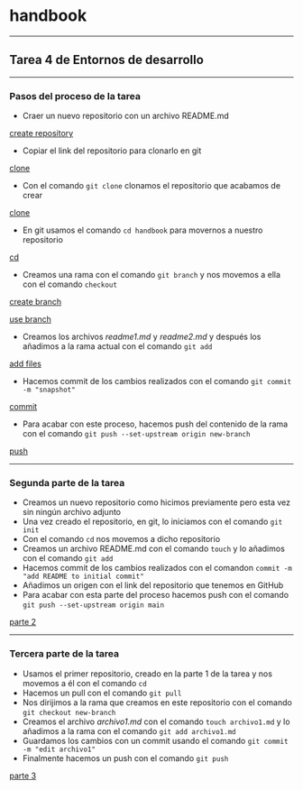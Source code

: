 # handbook
***
## Tarea 4 de Entornos de desarrollo
***
### Pasos del proceso de la tarea

- Craer un nuevo repositorio con un archivo README.md

[create repository](https://github.com/santygn/handbook/blob/3d1138035bde2080ff21bcc1e202dca6ab98966f/multimedia/1.png)

- Copiar el link del repositorio para clonarlo en git

[clone](https://github.com/santygn/handbook/blob/3d1138035bde2080ff21bcc1e202dca6ab98966f/multimedia/2.png)

- Con el comando `git clone` clonamos el repositorio que acabamos de crear

[clone](https://github.com/santygn/handbook/blob/3d1138035bde2080ff21bcc1e202dca6ab98966f/multimedia/3.png)

- En git usamos el comando `cd handbook` para movernos a nuestro repositorio

[cd](https://github.com/santygn/handbook/blob/3d1138035bde2080ff21bcc1e202dca6ab98966f/multimedia/4.png)

- Creamos una rama con el comando `git branch` y nos movemos a ella con el comando `checkout`

[create branch](https://github.com/santygn/handbook/blob/3d1138035bde2080ff21bcc1e202dca6ab98966f/multimedia/5.png)

[use branch](https://github.com/santygn/handbook/blob/3d1138035bde2080ff21bcc1e202dca6ab98966f/multimedia/6.png)

- Creamos los archivos *readme1.md* y *readme2.md* y después los añadimos a la rama actual con el comando `git add`

[add files](https://github.com/santygn/handbook/blob/3d1138035bde2080ff21bcc1e202dca6ab98966f/multimedia/7.png)

- Hacemos commit de los cambios realizados con el comando `git commit -m "snapshot"`

[commit](https://github.com/santygn/handbook/blob/3d1138035bde2080ff21bcc1e202dca6ab98966f/multimedia/8.png)

- Para acabar con este proceso, hacemos push del contenido de la rama con el comando `git push --set-upstream origin new-branch`

[push](https://github.com/santygn/handbook/blob/3d1138035bde2080ff21bcc1e202dca6ab98966f/multimedia/9.png)
***
### Segunda parte de la tarea
- Creamos un nuevo repositorio como hicimos previamente pero esta vez sin ningún archivo adjunto
- Una vez creado el repositorio, en git, lo iniciamos con el comando `git init`
- Con el comando `cd` nos movemos a dicho repositorio
- Creamos un archivo README.md con el comando `touch` y lo añadimos con el comando `git add`
- Hacemos commit de los cambios realizados con el comandon `commit -m "add README to initial commit"`
- Añadimos un origen con el link del repositorio que tenemos en GitHub
- Para acabar con esta parte del proceso hacemos push con el comando `git push --set-upstream origin main`

[parte 2](https://github.com/santygn/handbook/blob/3d1138035bde2080ff21bcc1e202dca6ab98966f/multimedia/10.png)
***
### Tercera parte de la tarea
- Usamos el primer repositorio, creado en la parte 1 de la tarea y nos movemos a él con el comando `cd`
- Hacemos un pull con el comando `git pull`
- Nos dirijimos a la rama que creamos en este repositorio con el comando `git checkout new-branch`
- Creamos el archivo *archivo1.md* con el comando `touch archivo1.md` y lo añadimos a la rama con el comando `git add archivo1.md`
- Guardamos los cambios con un commit usando el comando `git commit -m "edit archivo1"`
- Finalmente hacemos un push con el comando `git push`

[parte 3](https://github.com/santygn/handbook/blob/3d1138035bde2080ff21bcc1e202dca6ab98966f/multimedia/11.png)
